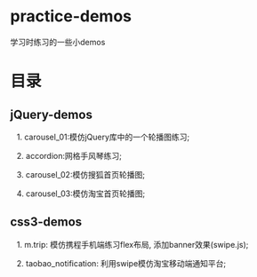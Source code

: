 # practice-demos
学习时练习的一些小demos

# 目录

## jQuery-demos 

    1. carousel_01:模仿jQuery库中的一个轮播图练习;
    
    2. accordion:网格手风琴练习;
    
    3. carousel_02:模仿搜狐首页轮播图;
    
    4. carousel_03:模仿淘宝首页轮播图;


## css3-demos

    1. m.trip: 模仿携程手机端练习flex布局, 添加banner效果(swipe.js);
    
    2. taobao_notification: 利用swipe模仿淘宝移动端通知平台;
